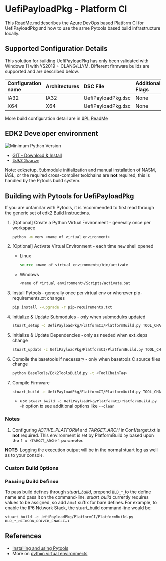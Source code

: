 # UefiPayloadPkg - Platform CI

This ReadMe.md describes the Azure DevOps based Platform CI for UefiPayloadPkg and how
to use the same Pytools based build infrastructure locally.

## Supported Configuration Details

This solution for building UefiPayloadPkg has only been validated with Windows 11
with VS2019 + CLANG/LLVM. Different firmware builds are
supported and are described below.

| Configuration name      | Architectures      | DSC File            |Additional Flags |
| :----                   | :-----             | :----               | :----           |
| IA32                    | IA32               | UefiPayloadPkg.dsc  | None            |
| X64                     | X64                | UefiPayloadPkg.dsc  | None            |

More build configuration detail are in [UPL ReadMe](https://github.com/tianocore/edk2/blob/master/UefiPayloadPkg/Readme.md)

## EDK2 Developer environment

![Minimum Python Version](https://img.shields.io/badge/dynamic/toml?url=https%3A%2F%2Fraw.githubusercontent.com%2Ftianocore%2Fedk2-pytool-extensions%2Frefs%2Fheads%2Fmaster%2Fpyproject.toml&query=%24.%5B'requires-python'%5D&style=for-the-badge&logo=python&logoColor=ffd343&label=Minimum%20Python%20Version%20for%20CI&color=3776ab&link=https%3A%2F%2Fwww.python.org%2Fdownloads%2F)

- [GIT - Download & Install](https://git-scm.com/download/)
- [Edk2 Source](https://github.com/tianocore/edk2)

Note: edksetup, Submodule initialization and manual installation of NASM, iASL, or
the required cross-compiler toolchains are **not** required, this is handled by the
Pytools build system.

## Building with Pytools for UefiPayloadPkg

If you are unfamiliar with Pytools, it is recommended to first read through
the generic set of edk2 [Build Instructions](https://github.com/tianocore/tianocore.github.io/wiki/Build-Instructions).

1. [Optional] Create a Python Virtual Environment - generally once per workspace

    ``` bash
    python -m venv <name of virtual environment>
    ```

2. [Optional] Activate Virtual Environment - each time new shell opened
    - Linux

      ```bash
      source <name of virtual environment>/bin/activate
      ```

    - Windows

      ``` bash
      <name of virtual environment>/Scripts/activate.bat
      ```

3. Install Pytools - generally once per virtual env or whenever pip-requirements.txt changes

    ``` bash
    pip install --upgrade -r pip-requirements.txt
    ```

4. Initialize & Update Submodules - only when submodules updated

    ``` bash
    stuart_setup -c UefiPayloadPkg/PlatformCI/PlatformBuild.py TOOL_CHAIN_TAG=<TOOL_CHAIN_TAG> -a <TARGET_ARCH>
    ```

5. Initialize & Update Dependencies - only as needed when ext_deps change

    ``` bash
    stuart_update -c UefiPayloadPkg/PlatformCI/PlatformBuild.py TOOL_CHAIN_TAG=<TOOL_CHAIN_TAG> -a <TARGET_ARCH>
    ```

6. Compile the basetools if necessary - only when basetools C source files change

    ``` bash
    python BaseTools/Edk2ToolsBuild.py -t <ToolChainTag>
    ```

7. Compile Firmware

    ``` bash
    stuart_build -c UefiPayloadPkg/PlatformCI/PlatformBuild.py TOOL_CHAIN_TAG=<TOOL_CHAIN_TAG> -a <TARGET_ARCH>
    ```

    - use `stuart_build -c UefiPayloadPkg/PlatformCI/PlatformBuild.py -h` option to see additional
    options like `--clean`

### Notes

1. Configuring *ACTIVE_PLATFORM* and *TARGET_ARCH* in Conf/target.txt is **not** required. This
   environment is set by PlatformBuild.py based upon the `[-a <TARGET_ARCH>]` parameter.

**NOTE:** Logging the execution output will be in the normal stuart log as well as to your console.

### Custom Build Options

### Passing Build Defines

To pass build defines through _stuart_build_, prepend `BLD_*_`to the define name and pass it on the
command-line. _stuart_build_ currently requires values to be assigned, so add an`=1` suffix for bare defines.
For example, to enable the IP6 Network Stack, the stuart_build command-line would be:

`stuart_build -c UefiPayloadPkg/PlatformCI/PlatformBuild.py BLD_*_NETWORK_DRIVER_ENABLE=1`

## References

- [Installing and using Pytools](https://github.com/tianocore/edk2-pytool-extensions/blob/master/docs/using.md#installing)
- More on [python virtual environments](https://docs.python.org/3/library/venv.html)
